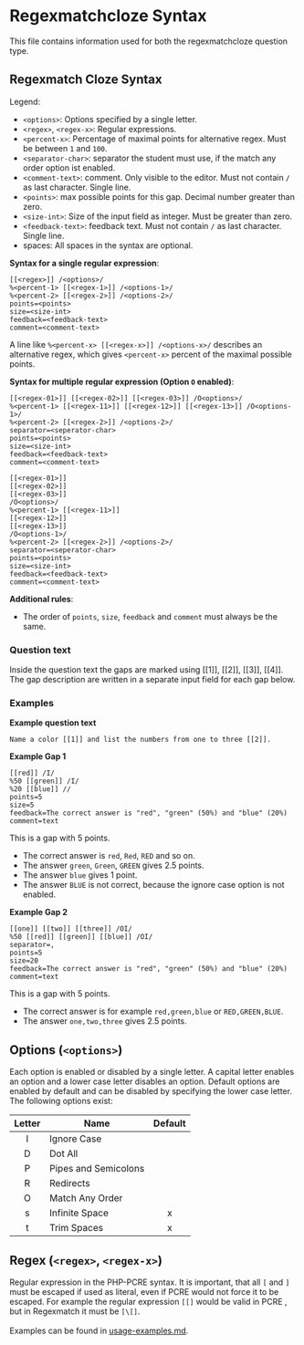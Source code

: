 # Regexmatchcloze Syntax
This file contains information used for both the regexmatchcloze question type.

## Regexmatch Cloze Syntax
Legend:
- `<options>`: Options specified by a single letter.
- `<regex>`, `<regex-x>`: Regular expressions.
- `<percent-x>`: Percentage of maximal points for alternative regex. Must be between `1` and `100`.
- `<separator-char>`: separator the student must use, if the match any order option ist enabled.
- `<comment-text>`: comment. Only visible to the editor. Must not contain `/` as last character. Single line.
- `<points>`: max possible points for this gap. Decimal number greater than zero.
- `<size-int>`: Size of the input field as integer. Must be greater than zero.
- `<feedback-text>`: feedback text. Must not contain `/` as last character. Single line.
- spaces: All spaces in the syntax are optional.

**Syntax for a single regular expression**:
```
[[<regex>]] /<options>/
%<percent-1> [[<regex-1>]] /<options-1>/
%<percent-2> [[<regex-2>]] /<options-2>/
points=<points>
size=<size-int>
feedback=<feedback-text>
comment=<comment-text>
```
A line like `%<percent-x> [[<regex-x>]] /<options-x>/` describes
an alternative regex, which gives `<percent-x>` percent of
the maximal possible points.

**Syntax for multiple regular expression (Option `O` enabled)**:
```
[[<regex-01>]] [[<regex-02>]] [[<regex-03>]] /O<options>/
%<percent-1> [[<regex-11>]] [[<regex-12>]] [[<regex-13>]] /O<options-1>/
%<percent-2> [[<regex-2>]] /<options-2>/
separator=<seperator-char>
points=<points>
size=<size-int>
feedback=<feedback-text>
comment=<comment-text>
```
```
[[<regex-01>]]
[[<regex-02>]]
[[<regex-03>]]
/O<options>/
%<percent-1> [[<regex-11>]]
[[<regex-12>]]
[[<regex-13>]]
/O<options-1>/
%<percent-2> [[<regex-2>]] /<options-2>/
separator=<seperator-char>
points=<points>
size=<size-int>
feedback=<feedback-text>
comment=<comment-text>
```

**Additional rules**:
- The order of `points`, `size`, `feedback` and `comment` must always
be the same.

### Question text
Inside the question text the gaps are marked using [[1]], [[2]], [[3]], [[4]].
The gap description are written in a separate input field for each gap below.

### Examples
**Example question text**
```
Name a color [[1]] and list the numbers from one to three [[2]].
```

**Example Gap 1**
```
[[red]] /I/
%50 [[green]] /I/
%20 [[blue]] //
points=5 
size=5
feedback=The correct answer is "red", "green" (50%) and "blue" (20%)
comment=text
```
This is a gap with 5 points.
- The correct answer is `red`, `Red`, `RED` and so on.
- The answer `green`, `Green`, `GREEN` gives 2.5 points.
- The answer `blue` gives 1 point.
- The answer `BLUE` is not correct, because the ignore case option is not enabled.

**Example Gap 2**
```
[[one]] [[two]] [[three]] /OI/
%50 [[red]] [[green]] [[blue]] /OI/
separator=,
points=5 
size=20
feedback=The correct answer is "red", "green" (50%) and "blue" (20%)
comment=text
```
This is a gap with 5 points.
- The correct answer is for example `red,green,blue` or `RED,GREEN,BLUE`.
- The answer `one,two,three` gives 2.5 points.

## Options (`<options>`)
Each option is enabled or disabled by a single letter. A capital letter enables
an option and a lower case letter disables an option. Default options are
enabled by default and can be disabled by specifying the lower case letter.
The following options exist:

| Letter | Name                 | Default |
|:------:|----------------------|:-------:|
|   I    | Ignore Case          |         |
|   D    | Dot All              |         |
|   P    | Pipes and Semicolons |         |
|   R    | Redirects            |         |
|   O    | Match Any Order      |         |
|   s    | Infinite Space       |    x    |
|   t    | Trim Spaces          |    x    |

## Regex (`<regex>`, `<regex-x>`)
Regular expression in the PHP-PCRE syntax.
It is important, that all `[` and `]` must be escaped if used as literal, even
if PCRE would not force it to be escaped. For example the
regular expression `[[]` would be valid in PCRE , but in Regexmatch it must
be `[\[]`.
<br><br>
Examples can be found in [usage-examples.md](usage-examples.md).
